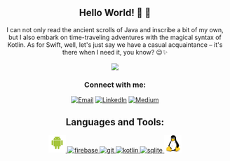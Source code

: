 <h2 align="center"> Hello World! 👋 👋 </h2>

<p align="center"> I can not only read the ancient scrolls of Java and inscribe a bit of my own, but I also embark on time-traveling adventures with the magical syntax of Kotlin. As for Swift, well, let's just say we have a casual acquaintance – it's there when I need it, you know? 😉✨</p>

<p align="center"> <img src="https://user-images.githubusercontent.com/38860392/227801457-824e144d-57c1-492f-b812-92b936f605bf.gif" min-width="200px" max-width="200px" width="200px" align="center"> </p>

<h3 align="center">Connect with me:</h3>

<p align="center">
<a href="mailto:mustafaunlu@mail.com"><img alt="Email" src="https://img.shields.io/badge/Email-mustafaunlu@mail.com-red?style=plastic&logo=gmail"></a>
<a href="https://www.linkedin.com/in/unlumustafa/" target="_blank"><img alt="LinkedIn" src="https://img.shields.io/badge/LinkedIn-@unlumustafa-blue?style=plastic&logo=linkedin"></a>
<a href="https://mustafaunlu.medium.com/" target="_blank"><img alt="Medium" src="https://img.shields.io/badge/Medium-@mustafaunlu-black?style=plastic&logo=medium"></a>
</p>

<h2 align="center">Languages and Tools:</h2>
<p align="center">
<a href="https://developer.android.com" target="_blank"> <img src="https://raw.githubusercontent.com/devicons/devicon/master/icons/android/android-original-wordmark.svg" alt="android" width="40" height="40"/> </a>
<a href="https://firebase.google.com/" target="_blank"> <img src="https://www.vectorlogo.zone/logos/firebase/firebase-icon.svg" alt="firebase" width="40" height="40"/> </a> 
<a href="https://git-scm.com/" target="_blank"> <img src="https://www.vectorlogo.zone/logos/git-scm/git-scm-icon.svg" alt="git" width="40" height="40"/> </a>  
<a href="https://kotlinlang.org" target="_blank"> <img src="https://www.vectorlogo.zone/logos/kotlinlang/kotlinlang-icon.svg" alt="kotlin" width="40" height="40"/> </a> <a href="https://www.sqlite.org/" target="_blank"> <img src="https://www.vectorlogo.zone/logos/sqlite/sqlite-icon.svg" alt="sqlite" width="40" height="40"/> </a> 
<a href="https://archlinux.org/" target="_blank"> <img src="https://raw.githubusercontent.com/devicons/devicon/master/icons/linux/linux-original.svg" alt="linux" width="40" height="40"/> </a> </p>
